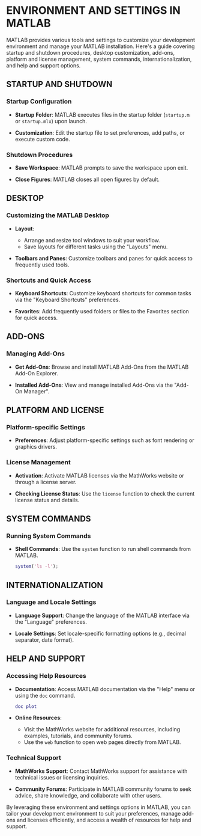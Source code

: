 # ENVIRONMENT AND SETTINGS IN MATLAB

MATLAB provides various tools and settings to customize your development environment and manage your MATLAB installation. Here's a guide covering startup and shutdown procedures, desktop customization, add-ons, platform and license management, system commands, internationalization, and help and support options.

## STARTUP AND SHUTDOWN

### Startup Configuration

- **Startup Folder**: MATLAB executes files in the startup folder (`startup.m` or `startup.mlx`) upon launch.

- **Customization**: Edit the startup file to set preferences, add paths, or execute custom code.

### Shutdown Procedures

- **Save Workspace**: MATLAB prompts to save the workspace upon exit.

- **Close Figures**: MATLAB closes all open figures by default.

## DESKTOP

### Customizing the MATLAB Desktop

- **Layout**:
  - Arrange and resize tool windows to suit your workflow.
  - Save layouts for different tasks using the "Layouts" menu.

- **Toolbars and Panes**: Customize toolbars and panes for quick access to frequently used tools.

### Shortcuts and Quick Access

- **Keyboard Shortcuts**: Customize keyboard shortcuts for common tasks via the "Keyboard Shortcuts" preferences.

- **Favorites**: Add frequently used folders or files to the Favorites section for quick access.

## ADD-ONS

### Managing Add-Ons

- **Get Add-Ons**: Browse and install MATLAB Add-Ons from the MATLAB Add-On Explorer.

- **Installed Add-Ons**: View and manage installed Add-Ons via the "Add-On Manager".

## PLATFORM AND LICENSE

### Platform-specific Settings

- **Preferences**: Adjust platform-specific settings such as font rendering or graphics drivers.

### License Management

- **Activation**: Activate MATLAB licenses via the MathWorks website or through a license server.

- **Checking License Status**: Use the `license` function to check the current license status and details.

## SYSTEM COMMANDS

### Running System Commands

- **Shell Commands**: Use the `system` function to run shell commands from MATLAB.
  ```matlab
  system('ls -l');
  ```

## INTERNATIONALIZATION

### Language and Locale Settings

- **Language Support**: Change the language of the MATLAB interface via the "Language" preferences.

- **Locale Settings**: Set locale-specific formatting options (e.g., decimal separator, date format).

## HELP AND SUPPORT

### Accessing Help Resources

- **Documentation**: Access MATLAB documentation via the "Help" menu or using the `doc` command.
  ```matlab
  doc plot
  ```

- **Online Resources**:
  - Visit the MathWorks website for additional resources, including examples, tutorials, and community forums.
  - Use the `web` function to open web pages directly from MATLAB.

### Technical Support

- **MathWorks Support**: Contact MathWorks support for assistance with technical issues or licensing inquiries.

- **Community Forums**: Participate in MATLAB community forums to seek advice, share knowledge, and collaborate with other users.

By leveraging these environment and settings options in MATLAB, you can tailor your development environment to suit your preferences, manage add-ons and licenses efficiently, and access a wealth of resources for help and support.

